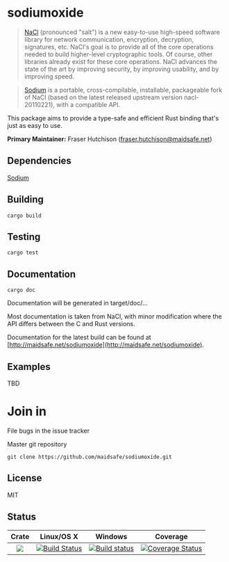 sodiumoxide
===========

> [NaCl](http://nacl.cr.yp.to) (pronounced "salt") is a new easy-to-use high-speed software library for network communication, encryption, decryption, signatures, etc. NaCl's goal is to provide all of the core operations needed to build higher-level cryptographic tools.
> Of course, other libraries already exist for these core operations. NaCl advances the state of the art by improving security, by improving usability, and by improving speed.

> [Sodium](https://github.com/jedisct1/libsodium) is a portable, cross-compilable, installable, packageable fork of NaCl (based on the latest released upstream version nacl-20110221), with a compatible API.

This package aims to provide a type-safe and efficient Rust binding that's just
as easy to use.

**Primary Maintainer:** Fraser Hutchison (fraser.hutchison@maidsafe.net)

Dependencies
------------

[Sodium](https://github.com/jedisct1/libsodium)

Building
--------
    cargo build

Testing
-------
    cargo test

Documentation
-------------
    cargo doc

Documentation will be generated in target/doc/...

Most documentation is taken from NaCl, with minor modification where the API
differs between the C and Rust versions.

Documentation for the latest build can be found at
[http://maidsafe.net/sodiumoxide](http://maidsafe.net/sodiumoxide).

Examples
--------
TBD

Join in
=======
File bugs in the issue tracker

Master git repository

    git clone https://github.com/maidsafe/sodiumoxide.git

License
-------
MIT

Status
------

|Crate|Linux/OS X|Windows|Coverage|
|:---:|:--------:|:-----:|:------:|
|[![](http://meritbadge.herokuapp.com/maidsafe_sodiumoxide)](https://crates.io/crates/maidsafe_sodiumoxide)|[![Build Status](https://travis-ci.org/maidsafe/sodiumoxide.svg?branch=master)](https://travis-ci.org/maidsafe/sodiumoxide)|[![Build status](https://ci.appveyor.com/api/projects/status/5sbhddg2x2ncg10v/branch/master?svg=true)](https://ci.appveyor.com/project/MaidSafe-QA/sodiumoxide/branch/master)|[![Coverage Status](https://coveralls.io/repos/maidsafe/sodiumoxide/badge.svg?branch=master&service=github)](https://coveralls.io/github/maidsafe/sodiumoxide?branch=master)|
